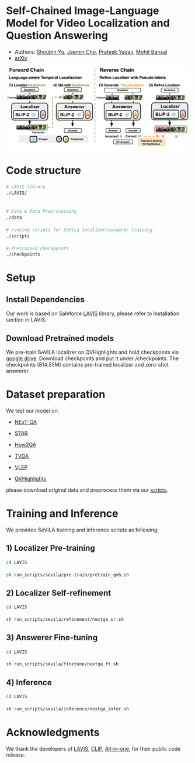 # Self-Chained Image-Language Model for Video Localization and Question Answering

* Authors: [Shoubin Yu](https://yui010206.github.io/), [Jaemin Cho](https://j-min.io), [Prateek Yadav](https://prateek-yadav.github.io/), [Mohit Bansal](https://www.cs.unc.edu/~mbansal/)
* [arXiv]()
<img src="./assets/teaser.png" alt="teaser image" width="800"/>


# Code structure
```bash
# LAVIS library
./LAVIS/


# Data & Data Preprocessing
./data

# running scripts for SeViLa localizer/answerer training
./scripts

# Pretrained checkpoints
./checkpoints

```

# Setup

## Install Dependencies
Our work is based on Saleforce [LAVIS](https://github.com/salesforce/LAVIS) library, please refer to Installation section in LAVIS.


## Download Pretrained models
We pre-train SeViLA localizer on QVHighlights and hold checkpoints via [google drive](https://drive.google.com/file/d/17n7Y8IcwSqFfVu2BzIL58bF-F1HPK8cB/view?usp=sharing).
Download checkpoints and put it under /checkpoints.
The checkpoints (814.55M) contains pre-trained localizer and zero-shot answerer.



# Dataset preparation
We test our model on:
+ [NExT-QA](https://doc-doc.github.io/docs/nextqa.html)

+ [STAR](https://star.csail.mit.edu/)

+ [How2QA](https://value-benchmark.github.io/index.html)

+ [TVQA](https://tvqa.cs.unc.edu/)

+ [VLEP](https://value-benchmark.github.io/index.html)

+ [QVHighlights](https://github.com/jayleicn/moment_detr)

please download original data and preprocess them via our [scripts](data/). 


# Training and Inference
We provideo SeViLA training and inference scripts as following:
## 1) Localizer Pre-training
```bash
cd LAVIS

sh run_scripts/sevila/pre-train/pretrain_qvh.sh
```

## 2) Localizer Self-refinement

```bash
cd LAVIS

sh run_scripts/sevila/refinement/nextqa_sr.sh
```

## 3) Answerer Fine-tuning

```bash
cd LAVIS

sh run_scripts/sevila/finetune/nextqa_ft.sh
```

## 4) Inference

```bash
cd LAVIS

sh run_scripts/sevila/inference/nextqa_infer.sh
```


# Acknowledgments
We thank the developers of [LAVIS](https://github.com/clip-vil/CLIP-ViL/tree/master/CLIP-ViL-Direct/caption), [CLIP](https://github.com/openai/CLIP), [All-in-one](https://github.com/showlab/all-in-one), for their public code release.
